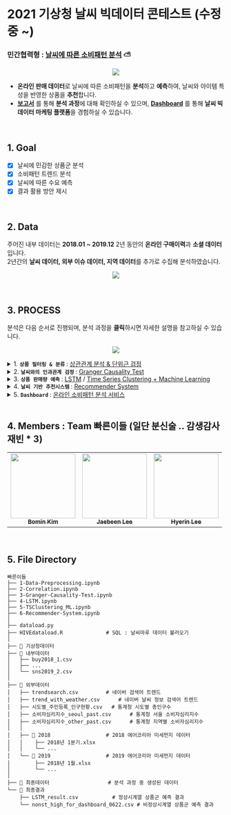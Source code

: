 # 2021 기상청 날씨 빅데이터 콘테스트 (수정 중 ~) 
### 민간협력형 : [날씨에 따른 소비패턴 분석](https://user-images.githubusercontent.com/43749571/125427337-41b203f1-078e-4354-a3d6-d78688f9bdaa.png) ⛅️  

<p align="center"><img src="https://user-images.githubusercontent.com/43749571/124492604-a760e700-ddef-11eb-9896-c4e869d4c392.jpg"></p>

* **온라인 판매 데이터**로 날씨에 따른 소비패턴을 **분석**하고 **예측**하여, 날씨와 아이템 특성을 반영한 상품을 **추천**합니다. 
* **[보고서](https://drive.google.com/file/d/1HJW8l0JAg-QLCYRdD1vkn7D49VwGW0s4/view)** 를 통해 **분석 과정**에 대해 확인하실 수 있으며, 
  **[Dashboard](https://public.tableau.com/app/profile/bomin5781/viz/AIDashboard_16273900515240/sheet13)** 를 통해 **날씨 빅데이터 마케팅 플랫폼**을 경험하실 수 있습니다.


<br> 

## 1. Goal 

- [x] 날씨에 민감한 상품군 분석
- [x] 소비패턴 트렌드 분석
- [x] 날씨에 따른 수요 예측
- [x] 결과 활용 방안 제시 

<br> 

## 2. Data

주어진 내부 데이터는 **2018.01 ~ 2019.12** 2년 동안의 **온라인 구매이력**과 **소셜 데이터** 입니다.  
2년간의 **날씨 데이터, 외부 이슈 데이터, 지역 데이터**를 추가로 수집해 분석하였습니다.

<p align="center"><img src="https://user-images.githubusercontent.com/43749571/128128489-b265d3f4-9cd0-45cd-b561-9894fc0d553f.jpg"></p>

<br> 

## 3. PROCESS  
분석은 다음 순서로 진행되며, 분석 과정을 **클릭**하시면 자세한 설명을 참고하실 수 있습니다. 

<p align="center"><img src="https://user-images.githubusercontent.com/43749571/124492620-ad56c800-ddef-11eb-984b-2b0b9da237be.jpg"></p>

<details> 
 <summary> 1. <b> <code>상품 필터링 & 분류</code> </b>  : <a href="https://github.com/jbeen2/Weather-BigData-Contest/blob/main/2-Correlation.ipynb">상관관계 분석 & 단위근 검정</a> </summary>  
   <ul> 
    <li> Spearman Correlation 기준으로, 날씨와 상관관계 높은 상품을 선택합니다. </li>  
    <li> 날씨와 상관관계가 높은 상품에 대하여, 2년간의 일별 판매량 추이에 대해 ADF Test 를 통해  <br> 
     정상 (일별 판매량 변동성이 크지 않고, 계절성이 크지 않은 상품),  <br> 
     비정상 (일별 판매량 변동성이 크고, 계절에 따른 판매량 차이가 큰 상품) 시계열 상품군으로 구분합니다. </li>  
    </ul>
</details>

<details> 
 <summary> 2. <b> <code>날씨와의 인과관계 검정</code> </b>  : <a href="https://github.com/jbeen2/Weather-BigData-Contest/blob/main/3-Granger-Causality-Test.ipynb">Granger Causality Test</a></summary> 
  <ul> 
   <li> 날씨가 상품 판매량에 영향을 미치는, 날씨변수와 인과관계가 있는 상품군을 선택하기 위한 과정입니다. </li>  
   <li> 날씨・상품 판매량이 모두 정상 시계열인 경우 VAR & 그래인저 인과관계 검정을 수행하며,  <br> 
     날씨・상품 판매량 중 하나라도 비정상 시계열인 경우 VECM & 그래인저 인과관계 검정을 수행합니다. </li>  
  </ul>
</details>
 
<details> 
 <summary> 3. <b> <code>상품 판매량 예측</code>  </b> : <a href="https://github.com/jbeen2/Weather-BigData-Contest/blob/main/4-LSTM.ipynb">LSTM</a> / <a href="https://github.com/jbeen2/Weather-BigData-Contest/blob/main/5-TSClustering_ML.ipynb">Time Series Clustering + Machine Learning</a> </summary> 
  <ul> 
   <li> 정상 시계열 상품의 경우, 인과관계가 있는 날씨 변수를 선택하여 LSTM 을 통해 예측합니다. </li> 
   <li> 비정상 시계열 상품군의 경우, 시계열 클러스터링을 통해 비슷한 추세를 가진 상품군끼리 묶은 후,  <br>    
     각 군집별로 Machine Learning 모델을 통해 상품 판매량 추세를 예측합니다.  </li> 
   <li> 날씨의 영향력을 파악하기 위해, 날씨 변수 별로 시간에 따른 SHAP 을 시각화하여 결과를 해석했습니다. </li> 
 </ul>
</details>

<details> 
 <summary> 4. <b> <code>날씨 기반 추천시스템</code> </b>  : <a href="https://github.com/jbeen2/Weather-BigData-Contest/blob/main/6-Recommender-System.ipynb">Recommender System</a></summary> 
  <ul> 
   <li> item-based CF 기반으로, 해당 상품의 특성을 반영하여 다른 상품을 추천합니다. </li>  
   <li> 고객 타겟층을 설정하고, 날씨(강수 여부/미세먼지)를 설정해 유사도 기반으로 상품을 추천합니다. </li> 
  </ul> 
</details> 
 
<details> 
 <summary> 5. <b> <code>Dashboard</code> </b>  : <a href="https://public.tableau.com/app/profile/bomin5781/viz/AIDashboard_16273900515240/sheet13">온라인 소비패턴 분석 서비스</a></summary> 
   <br>
   <img src="https://user-images.githubusercontent.com/43749571/128128764-12bef478-5158-4c34-bd5d-795977c7db67.png"></p>
   <ul> 
    <li> 고객 맞춤형 전략을 위한 날씨 빅데이터 마켓팅 플랫폼 Dashboard 입니다. </li>  
    <li> <b>1</b> 상품의 특성 (날씨와의 인과관계 여부), <b>2</b> 날씨와의 관계, <b>3</b> 상품 분석 (성・연령별 구매건수 추이), <br>     
      <b>4</b> SNS 언급량 (상품 판매량에 유의한 lag + 언급량 추세),  <b>5</b> 추천시스템  으로 구성되어 있습니다. </li>  
  </ul> 
</details> 

<br> 

## 4. Members : Team 빠른이들 (일단 분신술 .. 감생감사재빈 * 3) 


<!-- ALL-CONTRIBUTORS-LIST:START - Do not remove or modify this section -->
<!-- prettier-ignore-start -->
<!-- markdownlint-disable --> 

<table>
  <tr>
    <td align="center"><a href="https://github.com/bominkm"><img src="https://user-images.githubusercontent.com/43749571/125430192-d8a34ef9-e179-49b0-ac67-a6fa65d3b0c7.jpeg" width="150" height="150"><br /><sub><b>Bomin Kim</b></sub></td>
    <td align="center"><a href="https://github.com/yoonjong12"><img src="https://user-images.githubusercontent.com/43749571/125430192-d8a34ef9-e179-49b0-ac67-a6fa65d3b0c7.jpeg" width="150" height="150"><br /><sub><b>Jaebeen Lee</b></sub></td>
    <td align="center"><a href="https://github.com/jbeen2"><img src="https://user-images.githubusercontent.com/43749571/125430192-d8a34ef9-e179-49b0-ac67-a6fa65d3b0c7.jpeg" width="150" height="150"><br /><sub><b>Hyerin Lee</b></sub></td>
  </tr>
</table>

<br> 

## 5. File Directory 

```shell
빠른이들
├── 1-Data-Preprocessing.ipynb  
├── 2-Correlation.ipynb  
├── 3-Granger-Causality-Test.ipynb 
├── 4-LSTM.ipynb 
├── 5-TSClustering_ML.ipynb
├── 6-Recommender-System.ipynb
│
├── dataload.py
├── HIVEdataload.R 		        # SQL : 날씨마루 데이터 불러오기 
│
├── 📂 기상청데이터
├── 📂 내부데이터  		 
│   ├── buy2018_1.csv 
│   ├── ...
│   └── sns2019_2.csv  		   
│
├── 📂 외부데이터      
│   ├── trendsearch.csv  		# 네이버 검색어 트렌드 
│   ├── trend_with_weather.csv  	# 네이버 날씨 정보 검색어 트렌드 
│   ├── 시도별_주민등록_인구현황.csv  	# 통계청 시도별 총인구수  
│   ├── 소비자심리지수_seoul_past.csv  	# 통계청 서울 소비자심리지수  
│   ├── 소비자심리지수_other_past.csv  	# 통계청 지역별 소비자심리지수  
│   │
│   ├── 📂 2018  		        # 2018 에어코리아 미세먼지 데이터  
│   │    ├── 2018년 1분기.xlsx
│   │    └── ...  
│   └── 📂 2019  		        # 2019 에어코리아 미세먼지 데이터  
│        ├── 2018년 1월.xlsx
│        └── ...    
│
├── 📂 최종데이터  		          # 분석 과정 중 생성된 데이터 
└── 📂 최종결과     
    ├── LSTM_result.csv  		  # 정상시계열 상품군 예측 결과 
    └── nonst_high_for_dashboard_0622.csv # 비정상시계열 상품군 예측 결과  
 

```

